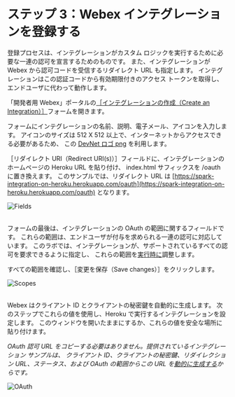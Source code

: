 # ステップ 3：Webex インテグレーションを登録する

登録プロセスは、インテグレーションがカスタム ロジックを実行するために必要な一連の認可を宣言するためのものです。
また、インテグレーションが Webex から認可コードを受信するリダイレクト URL も指定します。
インテグレーションはこの認証コードから有効期限付きのアクセス トークンを取得し、エンドユーザに代わって動作します。

「開発者用 Webex」ポータルの[［インテグレーションの作成（Create an Integration）］](https://developer.ciscospark.com/add-integration.html)フォームを開きます。

フォームにインテグレーションの名前、説明、電子メール、アイコンを入力します。
アイコンのサイズは 512 X 512 以上で、インターネットからアクセスできる必要があるため、
この [DevNet ロゴ png](https://cdn-images-1.medium.com/max/800/1*X00BUYYZLDk3FqksSg4E6Q.png) を利用します。

［リダイレクト URI（Redirect URI(s)）］フィールドに、インテグレーションのホームページの Heroku URL を貼り付け、
index.html サフィックスを /oauth に置き換えます。
このサンプルでは、リダイレクト URL は [https://spark-integration-on-heroku.herokuapp.com/oauth](https://spark-integration-on-heroku.herokuapp.com/oauth) となります。

![Fields](/posts/files/collab-spark-intd-heroku-jp/assets/images/step3-fields.png)<br/><br/>


フォームの最後は、インテグレーションの OAuth の範囲に関するフィールドです。
これらの範囲は、エンドユーザが付与を求められる一連の認可に対応しています。
このラボでは、インテグレーションが、サポートされているすべての認可を要求できるように指定し、
これらの範囲を[実行時に](https://github.com/CiscoDevNet/spark-integration-sample/blob/master/server.js#L30)調整します。

すべての範囲を確認し、［変更を保存（Save changes）］をクリックします。

![Scopes](/posts/files/collab-spark-intd-heroku-jp/assets/images/step3-scopes.png)<br/><br/>


Webex はクライアント ID とクライアントの秘密鍵を自動的に生成します。
次のステップでこれらの値を使用し、Heroku で実行するインテグレーションを設定します。
このウィンドウを開いたままにするか、これらの値を安全な場所に貼り付けます。

_OAuth 認可 URL をコピーする必要はありません。提供されているインテグレーション サンプルは、
クライアント ID、クライアントの秘密鍵、リダイレクション URL、ステータス、および OAuth の範囲からこの URL を[動的に生成する](https://github.com/CiscoDevNet/spark-integration-sample/blob/master/server.js#L40)からです。_


![OAuth](/posts/files/collab-spark-intd-heroku-jp/assets/images/step3-oauth3.png)<br/><br/>
